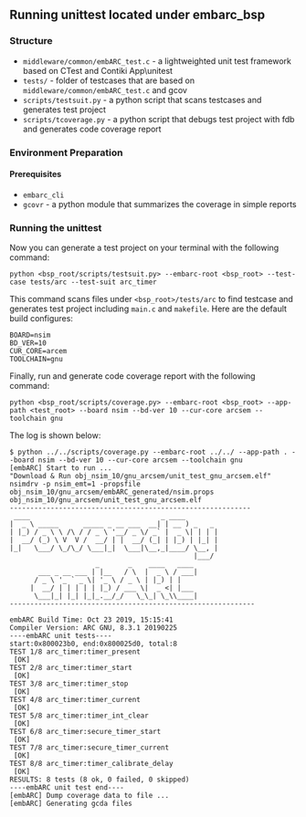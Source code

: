 ## Running unittest located under embarc_bsp

### Structure

- `middleware/common/embARC_test.c` - a lightweighted unit test framework based on CTest and Contiki App\unitest
- `tests/` - folder of testcases that are based on `middleware/common/embARC_test.c` and gcov
- `scripts/testsuit.py` - a python script that scans testcases and generates test project
- `scripts/tcoverage.py` - a python script that debugs test project with fdb and generates code coverage report

### Environment Preparation
#### Prerequisites
- `embarc_cli`
- `gcovr` - a python module that summarizes the coverage in simple reports

### Running the unittest

Now you can generate a test project on your terminal with the following command:

`python <bsp_root/scripts/testsuit.py> --embarc-root <bsp_root> --test-case tests/arc --test-suit arc_timer`

This command scans files under `<bsp_root>/tests/arc` to find testcase and generates test project including `main.c` and `makefile`. Here are the default build configures:
```
BOARD=nsim
BD_VER=10
CUR_CORE=arcem
TOOLCHAIN=gnu
```

Finally, run and generate code coverage report with the following command:

`python <bsp_root/scripts/coverage.py> --embarc-root <bsp_root> --app-path <test_root> --board nsim --bd-ver 10 --cur-core arcsem --toolchain gnu`

The log is shown below:

```
$ python ../../scripts/coverage.py --embarc-root ../../ --app-path . --board nsim --bd-ver 10 --cur-core arcsem --toolchain gnu
[embARC] Start to run ...
"Download & Run obj_nsim_10/gnu_arcsem/unit_test_gnu_arcsem.elf"
nsimdrv -p nsim_emt=1 -propsfile obj_nsim_10/gnu_arcsem/embARC_generated/nsim.props obj_nsim_10/gnu_arcsem/unit_test_gnu_arcsem.elf
-----------------------------------------------------------
 ____                                _ ____
|  _ \ _____      _____ _ __ ___  __| | __ ) _   _
| |_) / _ \ \ /\ / / _ \ '__/ _ \/ _` |  _ \| | | |
|  __/ (_) \ V  V /  __/ | |  __/ (_| | |_) | |_| |
|_|   \___/ \_/\_/ \___|_|  \___|\__,_|____/ \__, |
                                             |___/
                     _       _    ____   ____
       ___ _ __ ___ | |__   / \  |  _ \ / ___|
      / _ \ '_ ` _ \| '_ \ / _ \ | |_) | |
     |  __/ | | | | | |_) / ___ \|  _ <| |___
      \___|_| |_| |_|_.__/_/   \_\_| \_\\____|
------------------------------------------------------------

embARC Build Time: Oct 23 2019, 15:15:41
Compiler Version: ARC GNU, 8.3.1 20190225
----embARC unit tests----
start:0x800023b0, end:0x800025d0, total:8
TEST 1/8 arc_timer:timer_present
 [OK]
TEST 2/8 arc_timer:timer_start
 [OK]
TEST 3/8 arc_timer:timer_stop
 [OK]
TEST 4/8 arc_timer:timer_current
 [OK]
TEST 5/8 arc_timer:timer_int_clear
 [OK]
TEST 6/8 arc_timer:secure_timer_start
 [OK]
TEST 7/8 arc_timer:secure_timer_current
 [OK]
TEST 8/8 arc_timer:timer_calibrate_delay
 [OK]
RESULTS: 8 tests (8 ok, 0 failed, 0 skipped)
----embARC unit test end----
[embARC] Dump coverage data to file ...
[embARC] Generating gcda files
```